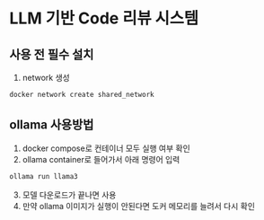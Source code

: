 # LLM 기반 Code 리뷰 시스템

## 사용 전 필수 설치
1. network 생성
```bash
docker network create shared_network
```

## ollama 사용방법
1. docker compose로 컨테이너 모두 실행 여부 확인
2. ollama container로 들어가서 아래 명령어 입력
```bash
ollama run llama3
```
3. 모델 다운로드가 끝나면 사용
4. 만약 ollama 이미지가 실행이 안된다면 도커 메모리를 늘려서 다시 확인